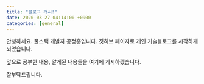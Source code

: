 ```yaml
---
title: "블로그 개시!"
date: 2020-03-27 04:14:00 +0900
categories: [general]
---
```

 안녕하세요. 풀스택 개발자 공정훈입니다.
깃허브 페이지로 개인 기술블로그를 시작하게 되었습니다.

앞으로 공부한 내용, 알게된 내용들을 여기에 게시하겠습니다. 

잘부탁드립니다.
